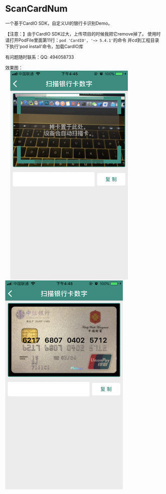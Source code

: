 # ScanCardNum
一个基于CardIO SDK，自定义UI的银行卡识别Demo。

【注意：】由于CardIO SDK过大，上传项目的时候我把它remove掉了。
使用时请打开PodFile里面第11行：`pod 'CardIO', '~> 5.4.1'`的命令
并cd到工程目录下执行'pod install'命令，加载CardIO库

有问题随时联系：QQ: 494058733

效果图：<br>
&nbsp;&nbsp;&nbsp;&nbsp;![图1](effect1.png)  &nbsp;&nbsp;&nbsp;&nbsp; ![图2](effect2.png)
